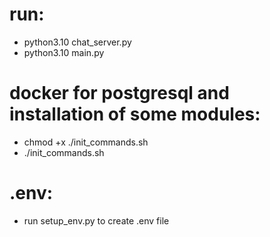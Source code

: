 # run:
- python3.10 chat_server.py
- python3.10 main.py

# docker for postgresql and installation of some modules:

- chmod +x ./init_commands.sh
- ./init_commands.sh

# .env:

- run setup_env.py to create .env file
